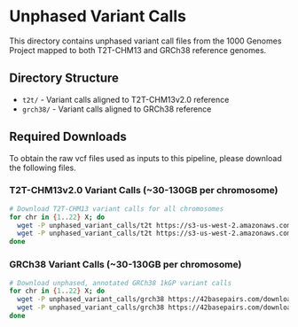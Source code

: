 # Unphased Variant Calls

This directory contains unphased variant call files from the 1000 Genomes Project mapped to both T2T-CHM13 and GRCh38 reference genomes.

## Directory Structure
- `t2t/` - Variant calls aligned to T2T-CHM13v2.0 reference
- `grch38/` - Variant calls aligned to GRCh38 reference

## Required Downloads

To obtain the raw vcf files used as inputs to this pipeline, please download the following files.

### T2T-CHM13v2.0 Variant Calls (~30-130GB per chromosome)
```bash
# Download T2T-CHM13 variant calls for all chromosomes
for chr in {1..22} X; do
  wget -P unphased_variant_calls/t2t https://s3-us-west-2.amazonaws.com/human-pangenomics/T2T/CHM13/assemblies/variants/1000_Genomes_Project/chm13v2.0/all_samples_3202/1KGP.CHM13v2.0.chr${chr}.recalibrated.snp_indel.pass.vcf.gz
  wget -P unphased_variant_calls/t2t https://s3-us-west-2.amazonaws.com/human-pangenomics/T2T/CHM13/assemblies/variants/1000_Genomes_Project/chm13v2.0/all_samples_3202/1KGP.CHM13v2.0.chr${chr}.recalibrated.snp_indel.pass.vcf.gz.tbi
done
```

### GRCh38 Variant Calls (~30-130GB per chromosome)
```bash
# Download unphased, annotated GRCh38 1kGP variant calls
for chr in {1..22} X; do
  wget -P unphased_variant_calls/grch38 https://42basepairs.com/download/s3/1000genomes/1000G_2504_high_coverage/working/20201028_3202_raw_GT_with_annot/20201028_CCDG_14151_B01_GRM_WGS_2020-08-05_chr${chr}.recalibrated_variants.vcf.gz
  wget -P unphased_variant_calls/grch38 https://42basepairs.com/download/s3/1000genomes/1000G_2504_high_coverage/working/20201028_3202_raw_GT_with_annot/20201028_CCDG_14151_B01_GRM_WGS_2020-08-05_chr${chr}.recalibrated_variants.vcf.gz.tbi
done
```